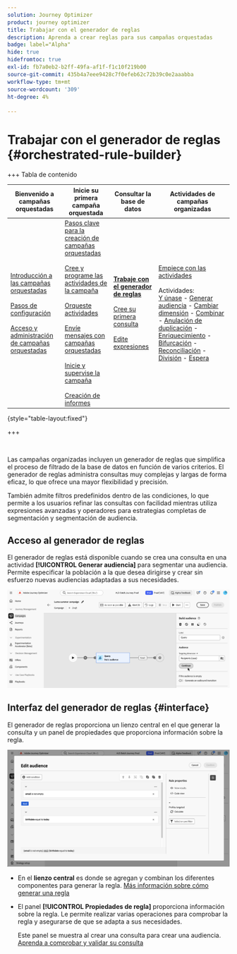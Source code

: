 ```yaml
---
solution: Journey Optimizer
product: journey optimizer
title: Trabajar con el generador de reglas
description: Aprenda a crear reglas para sus campañas orquestadas
badge: label="Alpha"
hide: true
hidefromtoc: true
exl-id: fb7a0eb2-b2ff-49fa-af1f-f1c10f219b00
source-git-commit: 435b4a7eee9428c7f0efeb62c72b39c0e2aaabba
workflow-type: tm+mt
source-wordcount: '309'
ht-degree: 4%

---
```



# Trabajar con el generador de reglas {#orchestrated-rule-builder}

+++ Tabla de contenido

| Bienvenido a campañas orquestadas | Inicie su primera campaña orquestada | Consultar la base de datos | Actividades de campañas organizadas |
|---|---|---|---|
| [Introducción a las campañas orquestadas](gs-orchestrated-campaigns.md)<br/><br/>[Pasos de configuración](configuration-steps.md)<br/><br/>[Acceso y administración de campañas orquestadas](access-manage-orchestrated-campaigns.md) | [Pasos clave para la creación de campañas orquestadas](gs-campaign-creation.md)<br/><br/>[Cree y programe las actividades de la campaña](create-orchestrated-campaign.md)<br/><br/>[Orqueste actividades](orchestrate-activities.md)<br/><br/>[Envíe mensajes con campañas orquestadas](send-messages.md)<br/><br/>[Inicie y supervise la campaña](start-monitor-campaigns.md)<br/><br/>[Creación de informes](reporting-campaigns.md) | <b>[Trabaje con el generador de reglas](orchestrated-rule-builder.md)</b><br/><br/>[Cree su primera consulta](build-query.md)<br/><br/>[Edite expresiones](edit-expressions.md) | [Empiece con las actividades](activities/about-activities.md)<br/><br/>Actividades:<br/>[Y únase](activities/and-join.md) - [Generar audiencia](activities/build-audience.md) - [Cambiar dimensión](activities/change-dimension.md) - [Combinar](activities/combine.md) - [Anulación de duplicación](activities/deduplication.md) - [Enriquecimiento](activities/enrichment.md) - [Bifurcación](activities/fork.md) - [Reconciliación](activities/reconciliation.md) - [División](activities/split.md) - [Espera](activities/wait.md) |

{style="table-layout:fixed"}

+++

<br/>

Las campañas organizadas incluyen un generador de reglas que simplifica el proceso de filtrado de la base de datos en función de varios criterios. El generador de reglas administra consultas muy complejas y largas de forma eficaz, lo que ofrece una mayor flexibilidad y precisión.

También admite filtros predefinidos dentro de las condiciones, lo que permite a los usuarios refinar las consultas con facilidad mientras utiliza expresiones avanzadas y operadores para estrategias completas de segmentación y segmentación de audiencia.

## Acceso al generador de reglas

El generador de reglas está disponible cuando se crea una consulta en una actividad **[!UICONTROL Generar audiencia]** para segmentar una audiencia. Permite especificar la población a la que desea dirigirse y crear sin esfuerzo nuevas audiencias adaptadas a sus necesidades.

![imagen que muestra una actividad de audiencia de compilación](assets/rule-builder-query.png)

## Interfaz del generador de reglas {#interface}

El generador de reglas proporciona un lienzo central en el que generar la consulta y un panel de propiedades que proporciona información sobre la regla.

![Imagen que muestra la interfaz del generador de reglas](assets/rule-builder-interface.png)

* En el **lienzo central** es donde se agregan y combinan los diferentes componentes para generar la regla. [Más información sobre cómo generar una regla](../orchestrated/build-query.md)

* El panel **[!UICONTROL Propiedades de regla]** proporciona información sobre la regla. Le permite realizar varias operaciones para comprobar la regla y asegurarse de que se adapta a sus necesidades.

  Este panel se muestra al crear una consulta para crear una audiencia. [Aprenda a comprobar y validar su consulta](build-query.md#check-and-validate-your-query)

